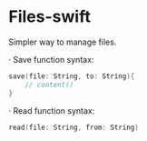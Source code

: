 # Files-swift

Simpler way to manage files.

· Save function syntax:

```swift
save(file: String, to: String){
	// content()
}
```

· Read function syntax:
```swift
read(file: String, from: String)
```
